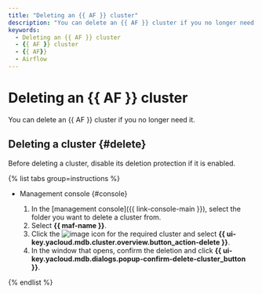 ```yaml
---
title: "Deleting an {{ AF }} cluster"
description: "You can delete an {{ AF }} cluster if you no longer need it."
keywords:
  - Deleting an {{ AF }} cluster
  - {{ AF }} cluster
  - {{ AF}}
  - Airflow
---
```


# Deleting an {{ AF }} cluster

You can delete an {{ AF }} cluster if you no longer need it.

## Deleting a cluster {#delete}

Before deleting a cluster, disable its deletion protection if it is enabled.

{% list tabs group=instructions %}

- Management console {#console}

   1. In the [management console]({{ link-console-main }}), select the folder you want to delete a cluster from.
   1. Select **{{ maf-name }}**.
   1. Click the ![image](../../_assets/console-icons/ellipsis.svg) icon for the required cluster and select **{{ ui-key.yacloud.mdb.cluster.overview.button_action-delete }}**.
   1. In the window that opens, confirm the deletion and click **{{ ui-key.yacloud.mdb.dialogs.popup-confirm-delete-cluster_button }}**.

{% endlist %}

